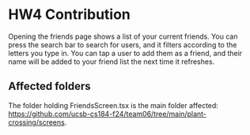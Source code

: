 # HW4 Contribution
Opening the friends page shows a list of your current friends. You can press the search bar to search for users, and it filters according to the letters you type in. You can tap a user to add them as a friend, and their name will be added to your friend list the next time it refreshes.

## Affected folders
The folder holding FriendsScreen.tsx is the main folder affected: https://github.com/ucsb-cs184-f24/team06/tree/main/plant-crossing/screens. 

